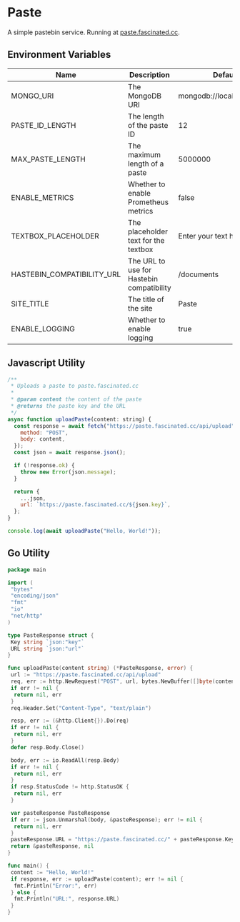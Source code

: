 # Paste

A simple pastebin service. Running at [paste.fascinated.cc](https://paste.fascinated.cc).

## Environment Variables

| Name                       | Description                               | Default                   |
| -------------------------- | ----------------------------------------- | ------------------------- |
| MONGO_URI                  | The MongoDB URI                           | mongodb://localhost:27017 |
| PASTE_ID_LENGTH            | The length of the paste ID                | 12                        |
| MAX_PASTE_LENGTH           | The maximum length of a paste             | 5000000                   |
| ENABLE_METRICS             | Whether to enable Prometheus metrics      | false                     |
| TEXTBOX_PLACEHOLDER        | The placeholder text for the textbox      | Enter your text here...   |
| HASTEBIN_COMPATIBILITY_URL | The URL to use for Hastebin compatibility | /documents                |
| SITE_TITLE                 | The title of the site                     | Paste                     |
| ENABLE_LOGGING             | Whether to enable logging                 | true                      |

## Javascript Utility

```js
/**
 * Uploads a paste to paste.fascinated.cc
 *
 * @param content the content of the paste
 * @returns the paste key and the URL
 */
async function uploadPaste(content: string) {
  const response = await fetch("https://paste.fascinated.cc/api/upload", {
    method: "POST",
    body: content,
  });
  const json = await response.json();

  if (!response.ok) {
    throw new Error(json.message);
  }

  return {
    ...json,
    url: `https://paste.fascinated.cc/${json.key}`,
  };
}

console.log(await uploadPaste("Hello, World!"));
```

## Go Utility

```go
package main

import (
 "bytes"
 "encoding/json"
 "fmt"
 "io"
 "net/http"
)

type PasteResponse struct {
 Key string `json:"key"`
 URL string `json:"url"`
}

func uploadPaste(content string) (*PasteResponse, error) {
 url := "https://paste.fascinated.cc/api/upload"
 req, err := http.NewRequest("POST", url, bytes.NewBuffer([]byte(content)))
 if err != nil {
  return nil, err
 }
 req.Header.Set("Content-Type", "text/plain")

 resp, err := (&http.Client{}).Do(req)
 if err != nil {
  return nil, err
 }
 defer resp.Body.Close()

 body, err := io.ReadAll(resp.Body)
 if err != nil {
  return nil, err
 }
 if resp.StatusCode != http.StatusOK {
  return nil, err
 }

 var pasteResponse PasteResponse
 if err := json.Unmarshal(body, &pasteResponse); err != nil {
  return nil, err
 }
 pasteResponse.URL = "https://paste.fascinated.cc/" + pasteResponse.Key
 return &pasteResponse, nil
}

func main() {
 content := "Hello, World!"
 if response, err := uploadPaste(content); err != nil {
  fmt.Println("Error:", err)
 } else {
  fmt.Println("URL:", response.URL)
 }
}
```
